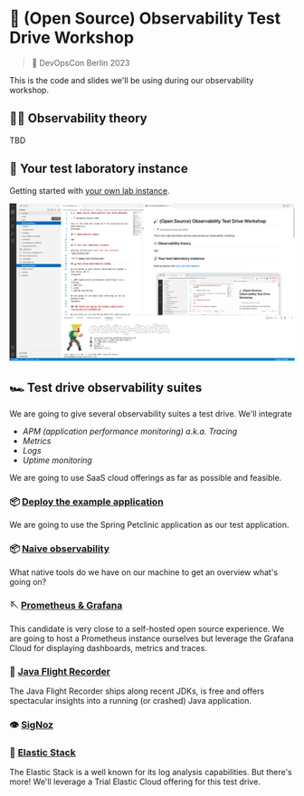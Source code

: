 # 🔎 (Open Source) Observability Test Drive Workshop

> 📍 DevOpsCon Berlin 2023

This is the code and slides we'll be using during our observability
workshop.

## 👴🏻 Observability theory

TBD

## 🔬 Your test laboratory instance

Getting started with [your own lab instance](lab-instance.md).

![alt](images/lab-instance.png)

## 🏎️ Test drive observability suites

We are going to give several observability suites a test drive. We'll
integrate

* _APM (application performance monitoring) a.k.a. Tracing_
* _Metrics_
* _Logs_
* _Uptime monitoring_

We are going to use SaaS cloud offerings as far as possible and
feasible.

### 📦 [Deploy the example application](spring-petclinic/README.md)

We are going to use the Spring Petclinic application as our test
application.

### 📦 [Naive observability](naive-observability/README.md)

What native tools do we have on our machine to get an overview
what's going on?

### 🪡 [Prometheus & Grafana](prometheus-grafana/README.md)

This candidate is very close to a self-hosted open source experience.
We are going to host a Prometheus instance ourselves but leverage the
Grafana Cloud for displaying dashboards, metrics and traces.

### 🛬 [Java Flight Recorder](java-flight-recorder/README.md)

The Java Flight Recorder ships along recent JDKs, is free and
offers spectacular insights into a running (or crashed) Java
application.

### 👁️ [SigNoz](signoz/README.md)

### 🦆 [Elastic Stack](elastic/README.md)

The Elastic Stack is a well known for its log analysis capabilities.
But there's more! We'll leverage a Trial Elastic Cloud offering for this
test drive.
